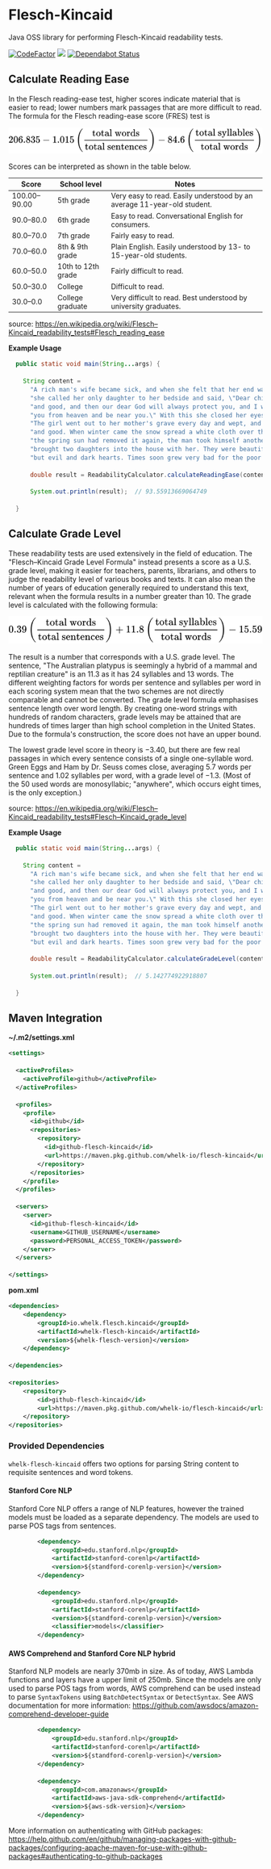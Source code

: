 # Flesch-Kincaid
Java OSS library for performing Flesch-Kincaid readability tests.

[![CodeFactor](https://www.codefactor.io/repository/github/whelk-io/flesch-kincaid/badge)](https://www.codefactor.io/repository/github/whelk-io/flesch-kincaid) ![](https://github.com/whelk-io/flesch-kincaid/workflows/deploy/badge.svg) [![Dependabot Status](https://api.dependabot.com/badges/status?host=github&repo=whelk-io/flesch-kincaid)](https://dependabot.com)

## Calculate Reading Ease
In the Flesch reading-ease test, higher scores indicate material that is easier to read; lower numbers mark passages that are more difficult to read. The formula for the Flesch reading-ease score (FRES) test is

![](/doc/images/reading-ease.svg)

Scores can be interpreted as shown in the table below.

| Score | School level | Notes 
| ----- | ------------ | ----- 
| 100.00–90.00 | 5th grade | Very easy to read. Easily understood by an average 11-year-old student.
| 90.0–80.0 | 6th grade | Easy to read. Conversational English for consumers.
| 80.0–70.0 | 7th grade | Fairly easy to read.
| 70.0–60.0 | 8th & 9th grade | Plain English. Easily understood by 13- to 15-year-old students.
| 60.0–50.0 | 10th to 12th grade | Fairly difficult to read.
| 50.0–30.0 | College | Difficult to read.
| 30.0–0.0 | College graduate | Very difficult to read. Best understood by university graduates.

source: https://en.wikipedia.org/wiki/Flesch–Kincaid_readability_tests#Flesch_reading_ease

**Example Usage**

````java
  public static void main(String...args) {

    String content = 
      "A rich man's wife became sick, and when she felt that her end was drawing near, " +
      "she called her only daughter to her bedside and said, \"Dear child, remain pious " +
      "and good, and then our dear God will always protect you, and I will look down on " +
      "you from heaven and be near you.\" With this she closed her eyes and died. " +
      "The girl went out to her mother's grave every day and wept, and she remained pious " +
      "and good. When winter came the snow spread a white cloth over the grave, and when " +
      "the spring sun had removed it again, the man took himself another wife. This wife " +
      "brought two daughters into the house with her. They were beautiful, with fair faces, " +
      "but evil and dark hearts. Times soon grew very bad for the poor stepchild.";

      double result = ReadabilityCalculator.calculateReadingEase(content);

      System.out.println(result);  // 93.55913669064749

  }
````

## Calculate Grade Level
These readability tests are used extensively in the field of education. The "Flesch–Kincaid Grade Level Formula" instead presents a score as a U.S. grade level, making it easier for teachers, parents, librarians, and others to judge the readability level of various books and texts. It can also mean the number of years of education generally required to understand this text, relevant when the formula results in a number greater than 10. The grade level is calculated with the following formula:

![](doc/images/grade-level.svg)

The result is a number that corresponds with a U.S. grade level. The sentence, "The Australian platypus is seemingly a hybrid of a mammal and reptilian creature" is an 11.3 as it has 24 syllables and 13 words. The different weighting factors for words per sentence and syllables per word in each scoring system mean that the two schemes are not directly comparable and cannot be converted. The grade level formula emphasises sentence length over word length. By creating one-word strings with hundreds of random characters, grade levels may be attained that are hundreds of times larger than high school completion in the United States. Due to the formula's construction, the score does not have an upper bound.

The lowest grade level score in theory is −3.40, but there are few real passages in which every sentence consists of a single one-syllable word. Green Eggs and Ham by Dr. Seuss comes close, averaging 5.7 words per sentence and 1.02 syllables per word, with a grade level of −1.3. (Most of the 50 used words are monosyllabic; "anywhere", which occurs eight times, is the only exception.)

source: https://en.wikipedia.org/wiki/Flesch–Kincaid_readability_tests#Flesch–Kincaid_grade_level

**Example Usage**
````java
  public static void main(String...args) {

    String content = 
      "A rich man's wife became sick, and when she felt that her end was drawing near, " +
      "she called her only daughter to her bedside and said, \"Dear child, remain pious " +
      "and good, and then our dear God will always protect you, and I will look down on " +
      "you from heaven and be near you.\" With this she closed her eyes and died. " +
      "The girl went out to her mother's grave every day and wept, and she remained pious " +
      "and good. When winter came the snow spread a white cloth over the grave, and when " +
      "the spring sun had removed it again, the man took himself another wife. This wife " +
      "brought two daughters into the house with her. They were beautiful, with fair faces, " +
      "but evil and dark hearts. Times soon grew very bad for the poor stepchild.";

      double result = ReadabilityCalculator.calculateGradeLevel(content);

      System.out.println(result);  // 5.142774922918807

  }
````

## Maven Integration


**~/.m2/settings.xml**

````xml
<settings>

  <activeProfiles>
    <activeProfile>github</activeProfile>
  </activeProfiles>

  <profiles>
    <profile>
      <id>github</id>
      <repositories>
        <repository>
          <id>github-flesch-kincaid</id>
          <url>https://maven.pkg.github.com/whelk-io/flesch-kincaid</url>
        </repository>
      </repositories>
    </profile>
  </profiles>

  <servers>
    <server>
      <id>github-flesch-kincaid</id>
      <username>GITHUB_USERNAME</username>
      <password>PERSONAL_ACCESS_TOKEN</password>
    </server>
  </servers>

</settings>
````

**pom.xml**

````xml
<dependencies>
	<dependency>
		<groupId>io.whelk.flesch.kincaid</groupId>
		<artifactId>whelk-flesch-kincaid</artifactId>
		<version>${whelk-flesch-version}</version>
	</dependency>

</dependencies>

<repositories>
	<repository>
		<id>github-flesch-kincaid</id>
		<url>https://maven.pkg.github.com/whelk-io/flesch-kincaid</url>
	</repository>
</repositories>
````

### Provided Dependencies

`whelk-flesch-kincaid` offers two options for parsing String content to requisite sentences and word tokens.

#### Stanford Core NLP

Stanford Core NLP offers a range of NLP features, however the trained models must be loaded as a separate dependency. The models are used to parse POS tags from sentences.

````xml
		<dependency>
			<groupId>edu.stanford.nlp</groupId>
			<artifactId>stanford-corenlp</artifactId>
			<version>${standford-corenlp-version}</version>
		</dependency>

		<dependency>
			<groupId>edu.stanford.nlp</groupId>
			<artifactId>stanford-corenlp</artifactId>
			<version>${standford-corenlp-version}</version>
			<classifier>models</classifier>
		</dependency>

````

#### AWS Comprehend and Stanford Core NLP hybrid

Stanford NLP models are nearly 370mb in size. As of today, AWS Lambda functions and layers have a upper limit of 250mb. Since the models are only used to parse POS tags from words, AWS comprehend can be used instead to parse `SyntaxTokens` using `BatchDetectSyntax` or `DetectSyntax`. See AWS documentation for more information: https://github.com/awsdocs/amazon-comprehend-developer-guide

````xml
		<dependency>
			<groupId>edu.stanford.nlp</groupId>
			<artifactId>stanford-corenlp</artifactId>
			<version>${standford-corenlp-version}</version>
		</dependency>

		<dependency>
			<groupId>com.amazonaws</groupId>
			<artifactId>aws-java-sdk-comprehend</artifactId>
			<version>${aws-sdk-version}</version>
		</dependency>

````

More information on authenticating with GitHub packages: https://help.github.com/en/github/managing-packages-with-github-packages/configuring-apache-maven-for-use-with-github-packages#authenticating-to-github-packages

